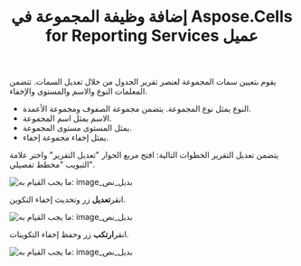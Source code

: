 ﻿---
title: إضافة وظيفة المجموعة في Aspose.Cells for Reporting Services عميل
type: docs
weight: 120
url: /ar/reportingservices/add-group-function-in-aspose-cells-for-reporting-services-client/
---
يقوم بتعيين سمات المجموعة لعنصر تقرير الجدول من خلال تعديل السمات. تتضمن المعلمات النوع والاسم والمستوى والإخفاء.

- النوع يمثل نوع المجموعة. يتضمن مجموعة الصفوف ومجموعة الأعمدة.
- الاسم يمثل اسم المجموعة.
- يمثل المستوى مستوى المجموعة.
- يمثل إخفاء مجموعة إخفاء.

يتضمن تعديل التقرير الخطوات التالية:
افتح مربع الحوار "تعديل التقرير" واختر علامة التبويب "مخطط تفصيلي".

![ما يجب القيام به: image_بديل_نص](add-group-function-in-aspose-cells-for-reporting-services-client_1.jpg)


 انقر**تعديل** زر وتحديث إخفاء التكوين.

![ما يجب القيام به: image_بديل_نص](add-group-function-in-aspose-cells-for-reporting-services-client_2.jpg)


 انقر**ارتكب** زر وحفظ إخفاء التكوينات.

![ما يجب القيام به: image_بديل_نص](add-group-function-in-aspose-cells-for-reporting-services-client_3.jpg)
